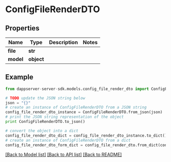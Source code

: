 # ConfigFileRenderDTO


## Properties

Name | Type | Description | Notes
------------ | ------------- | ------------- | -------------
**file** | **str** |  | 
**model** | **object** |  | 

## Example

```python
from dappserver-server-sdk.models.config_file_render_dto import ConfigFileRenderDTO

# TODO update the JSON string below
json = "{}"
# create an instance of ConfigFileRenderDTO from a JSON string
config_file_render_dto_instance = ConfigFileRenderDTO.from_json(json)
# print the JSON string representation of the object
print ConfigFileRenderDTO.to_json()

# convert the object into a dict
config_file_render_dto_dict = config_file_render_dto_instance.to_dict()
# create an instance of ConfigFileRenderDTO from a dict
config_file_render_dto_form_dict = config_file_render_dto.from_dict(config_file_render_dto_dict)
```
[[Back to Model list]](../README.md#documentation-for-models) [[Back to API list]](../README.md#documentation-for-api-endpoints) [[Back to README]](../README.md)


